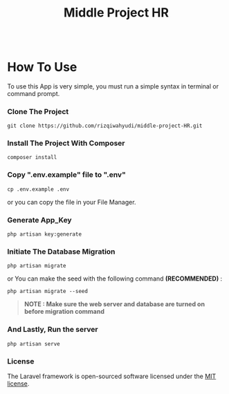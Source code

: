 <h1 align="center">Middle Project HR</h1>
<br><br>

# How To Use
To use this App is very simple, you must run a simple syntax in terminal or command prompt.

### Clone The Project
```
git clone https://github.com/rizqiwahyudi/middle-project-HR.git
```

### Install The Project With Composer
```
composer install
```

### Copy ".env.example" file to ".env"
```
cp .env.example .env
```
or you can copy the file in your File Manager.

### Generate App_Key
```
php artisan key:generate
```

### Initiate The Database Migration
```
php artisan migrate
```
or You can make the seed with the following command <b>(RECOMMENDED)</b> :
```
php artisan migrate --seed
```

> **NOTE : Make sure the web server and database are turned on before migration command**
### And Lastly, Run the server
```
php artisan serve
```

### License
The Laravel framework is open-sourced software licensed under the [MIT license](https://opensource.org/licenses/MIT).
